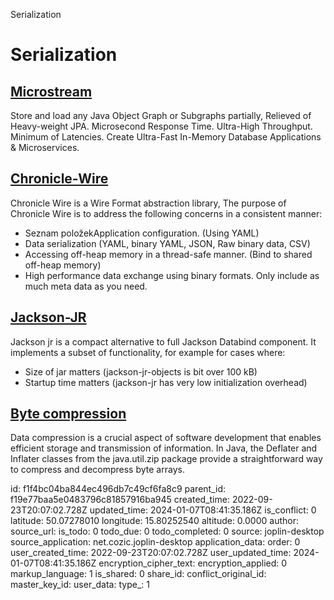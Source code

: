 Serialization

# Serialization

## [**Microstream**](https://github.com/microstream-one/microstream)
Store and load any Java Object Graph or Subgraphs partially, Relieved of Heavy-weight JPA. Microsecond Response Time. Ultra-High Throughput. Minimum of Latencies. Create Ultra-Fast In-Memory Database Applications & Microservices.

## [**Chronicle-Wire**](https://github.com/OpenHFT/Chronicle-Wire)
Chronicle Wire is a Wire Format abstraction library, The purpose of Chronicle Wire is to address the following concerns in a consistent manner:
- Seznam položekApplication configuration. (Using YAML)
- Data serialization (YAML, binary YAML, JSON, Raw binary data, CSV)
- Accessing off-heap memory in a thread-safe manner. (Bind to shared off-heap memory)
- High performance data exchange using binary formats. Only include as much meta data as you need.

## [Jackson-JR](https://github.com/FasterXML/jackson-jr)
Jackson jr is a compact alternative to full Jackson Databind component. It implements a subset of functionality, for example for cases where:

- Size of jar matters (jackson-jr-objects is bit over 100 kB)
- Startup time matters (jackson-jr has very low initialization overhead)

## [Byte compression](https://www.baeldung.com/java-compress-uncompress-byte-array)
Data compression is a crucial aspect of software development that enables efficient storage and transmission of information. In Java, the Deflater and Inflater classes from the java.util.zip package provide a straightforward way to compress and decompress byte arrays.

id: f1f4bc04ba844ec496db7c49cf6fa8c9
parent_id: f19e77baa5e0483796c81857916ba945
created_time: 2022-09-23T20:07:02.728Z
updated_time: 2024-01-07T08:41:35.186Z
is_conflict: 0
latitude: 50.07278010
longitude: 15.80252540
altitude: 0.0000
author: 
source_url: 
is_todo: 0
todo_due: 0
todo_completed: 0
source: joplin-desktop
source_application: net.cozic.joplin-desktop
application_data: 
order: 0
user_created_time: 2022-09-23T20:07:02.728Z
user_updated_time: 2024-01-07T08:41:35.186Z
encryption_cipher_text: 
encryption_applied: 0
markup_language: 1
is_shared: 0
share_id: 
conflict_original_id: 
master_key_id: 
user_data: 
type_: 1